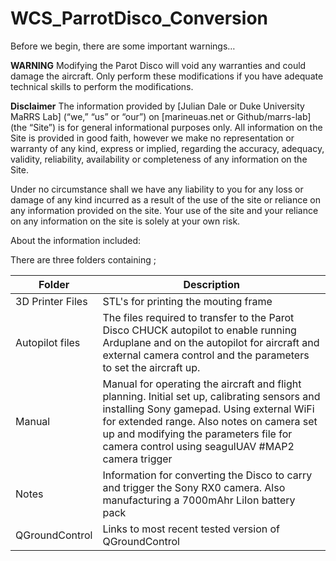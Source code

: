 # WCS_ParrotDisco_Conversion

Before we begin, there are some important warnings…

**WARNING** 
Modifying the Parot Disco will void any warranties and could damage the aircraft. Only perform these modifications if you have adequate technical skills to 
perform the modifications.

**Disclaimer** 
The information provided by [Julian Dale or Duke University MaRRS Lab] (“we,” “us” or “our”) on [marineuas.net or Github/marrs-lab] (the “Site”) is for general informational purposes only. All information on the Site is provided in good faith, however we make no representation or warranty of any kind, express or implied, regarding the accuracy, adequacy, validity, reliability, availability or completeness of any information on the Site.

Under no circumstance shall we have any liability to you for any loss or damage of any kind incurred as a result of the use of the site or reliance on any information provided on the site. Your use of the site and your reliance on any information on the site is solely at your own risk. 


About the information included:

>

There are three folders containing ;

| Folder | Description |
| ------ | ------ |
| 3D Printer Files | STL's for printing the mouting frame |
| Autopilot files | The files required to transfer to the Parot Disco CHUCK autopilot to enable running Arduplane and on the autopilot for aircraft and external camera control and the parameters to set the aircraft up. |
| Manual | Manual for operating the aircraft and flight planning. Initial set up, calibrating sensors and installing Sony gamepad. Using external WiFi for extended range. Also notes on camera set up and modifying the parameters file for camera control using seagulUAV #MAP2 camera trigger |
| Notes | Information for converting the Disco to carry and trigger the Sony RX0 camera. Also manufacturing a 7000mAhr LiIon battery pack |
| QGroundControl | Links to most recent tested version of QGroundControl |
